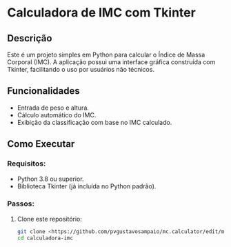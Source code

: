 # Calculadora de IMC com Tkinter

## Descrição
Este é um projeto simples em Python para calcular o Índice de Massa Corporal (IMC). A aplicação possui uma interface gráfica construída com Tkinter, facilitando o uso por usuários não técnicos.

## Funcionalidades
- Entrada de peso e altura.
- Cálculo automático do IMC.
- Exibição da classificação com base no IMC calculado.

## Como Executar
### Requisitos:
- Python 3.8 ou superior.
- Biblioteca Tkinter (já incluída no Python padrão).

### Passos:
1. Clone este repositório:
   ```bash
   git clone <https://github.com/pvgustavosampaio/mc.calculator/edit/main/README.md>
   cd calculadora-imc
